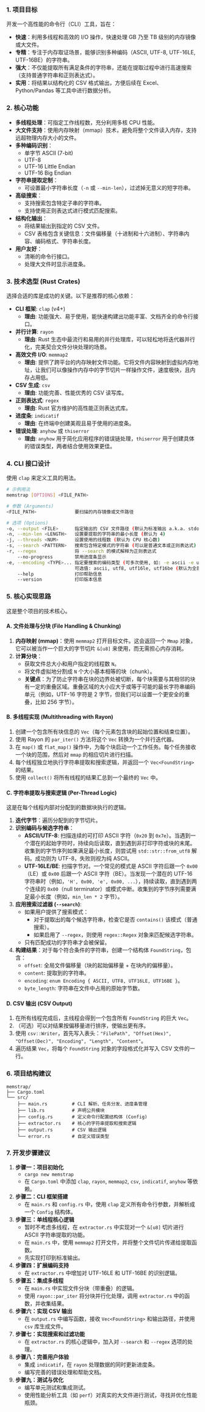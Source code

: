 ### **1. 项目目标**

开发一个高性能的命令行（CLI）工具，旨在：

  * **快速**：利用多线程和高效的 I/O 操作，快速处理 GB 乃至 TB 级别的内存镜像或大文件。
  * **专精**：专注于内存取证场景，能够识别多种编码（ASCII, UTF-8, UTF-16LE, UTF-16BE）的字符串。
  * **强大**：不仅能提取所有满足条件的字符串，还能在提取过程中进行高速搜索（支持普通字符串和正则表达式）。
  * **实用**：将结果以结构化的 CSV 格式输出，方便后续在 Excel、Python/Pandas 等工具中进行数据分析。

### **2. 核心功能**

  * **多线程处理**：可指定工作线程数，充分利用多核 CPU 性能。
  * **大文件支持**：使用内存映射（mmap）技术，避免将整个文件读入内存，支持远超物理内存大小的文件。
  * **多种编码识别**：
      * 单字节 ASCII (7-bit)
      * UTF-8
      * UTF-16 Little Endian
      * UTF-16 Big Endian
  * **字符串提取定制**：
      * 可设置最小字符串长度（`-n` 或 `--min-len`），过滤掉无意义的短字符串。
  * **高级搜索**：
      * 支持搜索包含特定子串的字符串。
      * 支持使用正则表达式进行模式匹配搜索。
  * **结构化输出**：
      * 将结果输出到指定的 CSV 文件。
      * CSV 表格包含关键信息：文件偏移量（十进制和十六进制）、字符串内容、编码格式、字符串长度。
  * **用户友好**：
      * 清晰的命令行接口。
      * 处理大文件时显示进度条。

### **3. 技术选型 (Rust Crates)**

选择合适的库是成功的关键。以下是推荐的核心依赖：

  * **CLI 框架**: `clap` (v4+)
      * **理由**: 功能强大、易于使用，能快速构建出功能丰富、文档齐全的命令行接口。
  * **并行计算**: `rayon`
      * **理由**: Rust 生态中最流行和易用的并行处理库，可以轻松地将迭代器并行化，完美契合文件分块处理的场景。
  * **高效文件 I/O**: `memmap2`
      * **理由**: 提供了跨平台的内存映射文件功能。它将文件内容映射到虚拟内存地址，让我们可以像操作内存中的字节切片一样操作文件，速度极快，且内存占用低。
  * **CSV 生成**: `csv`
      * **理由**: 功能完善、性能优秀的 CSV 读写库。
  * **正则表达式**: `regex`
      * **理由**: Rust 官方维护的高性能正则表达式库。
  * **进度条**: `indicatif`
      * **理由**: 在终端中创建美观且易于使用的进度条。
  * **错误处理**: `anyhow` 或 `thiserror`
      * **理由**: `anyhow` 用于简化应用程序的错误链处理，`thiserror` 用于创建具体的错误类型，两者结合使用效果更佳。

### **4. CLI 接口设计**

使用 `clap` 来定义工具的用法。

```bash
# 示例用法
memstrap [OPTIONS] <FILE_PATH>

# 参数 (Arguments)
<FILE_PATH>              要扫描的内存镜像或文件路径

# 选项 (Options)
-o, --output <FILE>      指定输出的 CSV 文件路径 (默认为标准输出 a.k.a. stdout)
-n, --min-len <LENGTH>   设置要提取的字符串的最小长度 (默认为 4)
-j, --threads <NUM>      设置使用的线程数 (默认为 CPU 核心数)
-s, --search <PATTERN>   搜索包含特定模式的字符串 (可以是普通文本或正则表达式)
-r, --regex              将 --search 的模式解释为正则表达式
    --no-progress        禁用进度条显示
-e, --encoding <TYPE>... 指定要搜索的编码类型 (可多次使用, 如: -e ascii -e utf16le)
                         可选值: ascii, utf8, utf16le, utf16be (默认为全部)
    --help               打印帮助信息
    --version            打印版本信息
```

### **5. 核心实现思路**

这是整个项目的技术核心。

#### **A. 文件处理与分块 (File Handling & Chunking)**

1.  **内存映射 (mmap)**：使用 `memmap2` 打开目标文件。这会返回一个 `Mmap` 对象，它可以被当作一个巨大的字节切片 `&[u8]` 来使用，而无需担心内存消耗。
2.  **计算分块**：
      * 获取文件总大小和用户指定的线程数 `N`。
      * 将文件虚拟地分割成 `N` 个大小基本相等的块（chunk）。
      * **关键点**：为了防止字符串在块的边界处被切断，每个块需要与其相邻的块有一定的重叠区域。重叠区域的大小应大于或等于可能的最长字符串编码单元（例如，UTF-16 字符是 2 字节，但我们可以设置一个更安全的重叠，比如 256 字节）。

#### **B. 多线程实现 (Multithreading with Rayon)**

1.  创建一个包含所有块信息的 `Vec`（每个元素包含块的起始位置和结束位置）。
2.  使用 Rayon 的 `par_iter()` 方法将这个 `Vec` 转换为一个并行迭代器。
3.  在 `map()` 或 `flat_map()` 操作中，为每个块启动一个工作任务。每个任务接收一个块的范围，然后对 `mmap` 的相应切片进行扫描。
4.  每个线程独立地执行字符串提取和搜索逻辑，并返回一个 `Vec<FoundString>` 的结果。
5.  使用 `collect()` 将所有线程的结果汇总到一个最终的 `Vec` 中。

#### **C. 字符串提取与搜索逻辑 (Per-Thread Logic)**

这是在每个线程内部对分配到的数据块执行的逻辑。

1.  **迭代字节**：遍历分配到的字节切片。
2.  **识别编码与候选字符串**：
      * **ASCII/UTF-8**: 扫描连续的可打印 ASCII 字符（`0x20` 到 `0x7e`）。当遇到一个潜在的起始字符时，持续向后读取，直到遇到非打印字符或块的末尾。收集到的字节序列如果满足最小长度，则尝试用 `std::str::from_utf8` 解码。成功则为 UTF-8，失败则视为纯 ASCII。
      * **UTF-16LE/BE**: 扫描字节对。一个常见的模式是 ASCII 字符后跟一个 `0x00`（LE）或 `0x00` 后跟一个 ASCII 字符（BE）。当发现一个潜在的 UTF-16 字符串时（例如，`'H', 0x00, 'e', 0x00, ...`），持续读取，直到遇到两个连续的 `0x00`（null terminator）或模式中断。收集到的字节序列需要满足最小长度（例如，`min_len * 2` 字节）。
3.  **应用搜索过滤器 (`--search`)**:
      * 如果用户提供了搜索模式：
          * 对于提取出的每个候选字符串，检查它是否 `contains()` 该模式（普通搜索）。
          * 如果启用了 `--regex`，则使用 `regex::Regex` 对象来匹配候选字符串。
      * 只有匹配成功的字符串才会被保留。
4.  **构建结果**：对于每个符合条件的字符串，创建一个结构体 `FoundString`，包含：
      * `offset`: 全局文件偏移量（块的起始偏移量 + 在块内的偏移量）。
      * `content`: 提取到的字符串。
      * `encoding`: `enum Encoding { ASCII, UTF8, UTF16LE, UTF16BE }`。
      * `byte_length`: 字符串在文件中占用的原始字节数。

#### **D. CSV 输出 (CSV Output)**

1.  在所有线程完成后，主线程会得到一个包含所有 `FoundString` 的巨大 `Vec`。
2.  （可选）可以对结果按偏移量进行排序，使输出更有序。
3.  使用 `csv::Writer`，首先写入表头：`"FilePath", "Offset(Hex)", "Offset(Dec)", "Encoding", "Length", "Content"`。
4.  遍历结果 `Vec`，将每个 `FoundString` 对象的字段格式化并写入 CSV 文件的一行。

### **6. 项目结构建议**

```
memstrap/
├── Cargo.toml
└── src/
    ├── main.rs         # CLI 解析、任务分发、进度条管理
    ├── lib.rs          # 声明公共模块
    ├── config.rs       # 定义命令行配置结构体 (Config)
    ├── extractor.rs    # 核心的字符串提取和搜索逻辑
    ├── output.rs       # CSV 输出逻辑
    └── error.rs        # 自定义错误类型
```

### **7. 开发步骤建议**

1.  **步骤一：项目初始化**
      * `cargo new memstrap`
      * 在 `Cargo.toml` 中添加 `clap`, `rayon`, `memmap2`, `csv`, `indicatif`, `anyhow` 等依赖。
2.  **步骤二：CLI 框架搭建**
      * 在 `main.rs` 和 `config.rs` 中，使用 `clap` 定义所有命令行参数，并解析成一个 `Config` 结构体。
3.  **步骤三：单线程核心逻辑**
      * 暂时不考虑多线程，在 `extractor.rs` 中实现对一个 `&[u8]` 切片进行 ASCII 字符串提取的功能。
      * 在 `main.rs` 中，使用 `memmap2` 打开文件，并将整个文件切片传递给提取函数。
      * 先实现打印到标准输出。
4.  **步骤四：扩展编码支持**
      * 在 `extractor.rs` 中增加对 UTF-16LE 和 UTF-16BE 的识别逻辑。
5.  **步骤五：集成多线程**
      * 在 `main.rs` 中实现文件分块（带重叠）的逻辑。
      * 使用 `rayon::par_iter` 将分块并行化处理，调用 `extractor.rs` 中的函数，并收集结果。
6.  **步骤六：实现 CSV 输出**
      * 在 `output.rs` 中编写函数，接收 `Vec<FoundString>` 和输出路径，并使用 `csv` 库生成文件。
7.  **步骤七：实现搜索和过滤功能**
      * 在 `extractor.rs` 的核心逻辑中，加入对 `--search` 和 `--regex` 选项的处理。
8.  **步骤八：完善用户体验**
      * 集成 `indicatif`，在 `rayon` 处理数据的同时更新进度条。
      * 编写完善的错误处理和帮助文档。
9.  **步骤九：测试与优化**
      * 编写单元测试和集成测试。
      * 使用性能分析工具（如 `perf`）对真实的大文件进行测试，寻找并优化性能瓶颈。

